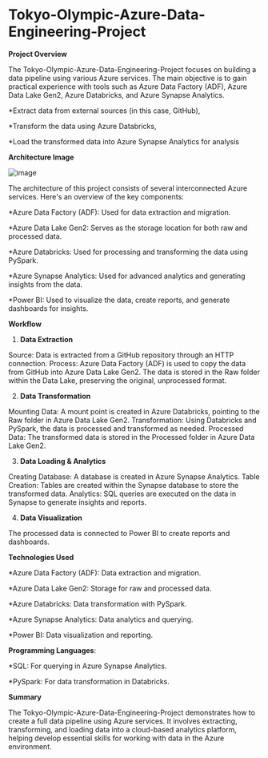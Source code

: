 # Tokyo-Olympic-Azure-Data-Engineering-Project
__Project Overview__

The Tokyo-Olympic-Azure-Data-Engineering-Project focuses on building a data pipeline using various Azure services. 
The main objective is to gain practical experience with tools such as Azure Data Factory (ADF), Azure Data Lake Gen2, Azure Databricks, and Azure Synapse Analytics.

*Extract data from external sources (in this case, GitHub),

*Transform the data using Azure Databricks,

*Load the transformed data into Azure Synapse Analytics for analysis

__Architecture Image__

![image](https://github.com/user-attachments/assets/28a27222-5385-44e1-abb2-48c54e6e7acd)


The architecture of this project consists of several interconnected Azure services. Here's an overview of the key components:

*Azure Data Factory (ADF): Used for data extraction and migration.

*Azure Data Lake Gen2: Serves as the storage location for both raw and processed data.

*Azure Databricks: Used for processing and transforming the data using PySpark.

*Azure Synapse Analytics: Used for advanced analytics and generating insights from the data.

*Power BI: Used to visualize the data, create reports, and generate dashboards for insights.

__Workflow__

1. __Data Extraction__

Source: Data is extracted from a GitHub repository through an HTTP connection.
Process:
Azure Data Factory (ADF) is used to copy the data from GitHub into Azure Data Lake Gen2.
The data is stored in the Raw folder within the Data Lake, preserving the original, unprocessed format.

2. __Data Transformation__

Mounting Data: A mount point is created in Azure Databricks, pointing to the Raw folder in Azure Data Lake Gen2.
Transformation: Using Databricks and PySpark, the data is processed and transformed as needed.
Processed Data: The transformed data is stored in the Processed folder in Azure Data Lake Gen2.

3. __Data Loading & Analytics__

Creating Database: A database is created in Azure Synapse Analytics.
Table Creation: Tables are created within the Synapse database to store the transformed data.
Analytics: SQL queries are executed on the data in Synapse to generate insights and reports.

4. __Data Visualization__

The processed data is connected to Power BI to create reports and dashboards.

__Technologies Used__

*Azure Data Factory (ADF): Data extraction and migration.

*Azure Data Lake Gen2: Storage for raw and processed data.

*Azure Databricks: Data transformation with PySpark.

*Azure Synapse Analytics: Data analytics and querying.

*Power BI: Data visualization and reporting.

__Programming Languages__:

*SQL: For querying in Azure Synapse Analytics.

*PySpark: For data transformation in Databricks.



__Summary__

The Tokyo-Olympic-Azure-Data-Engineering-Project demonstrates how to create a full data pipeline using Azure services. 
It involves extracting, transforming, and loading data into a cloud-based analytics platform, helping develop essential skills for working with data in the Azure environment.

